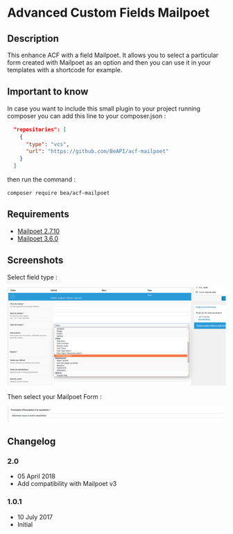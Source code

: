# Advanced Custom Fields Mailpoet #

## Description ##

This enhance ACF with a field Mailpoet. It allows you to select a particular form created with Mailpoet as an option and then you can use it in your templates with a shortcode for example.

## Important to know ##

In case you want to include this small plugin to your project running composer you can add this line to your composer.json :

```json
  "repositories": [
    {
      "type": "vcs",
      "url": "https://github.com/BeAPI/acf-mailpoet"
    }
  ]
```

then run the command :

```shell
composer require bea/acf-mailpoet
```

## Requirements

* [Mailpoet 2.7.10](https://fr.wordpress.org/plugins/wysija-newsletters/) 
* [Mailpoet 3.6.0](https://wordpress.org/plugins/mailpoet/) 

## Screenshots

Select field type :

![Field in admin](/assets/img/screen2.png?raw=true)

Then select your Mailpoet Form :

![Field in admin](/assets/img/screen1.png?raw=true)

## Changelog ##

### 2.0
* 05 April 2018
* Add compatibility with Mailpoet v3

### 1.0.1
* 10 July 2017
* Initial
